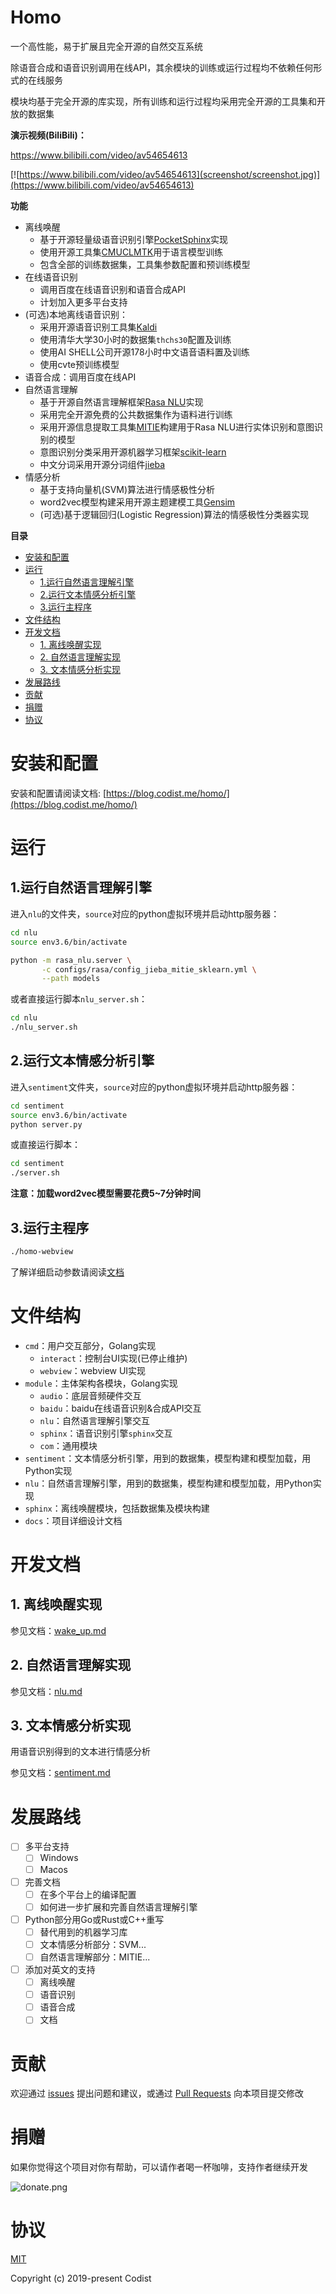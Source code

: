 Homo
======== 

一个高性能，易于扩展且完全开源的自然交互系统

除语音合成和语音识别调用在线API，其余模块的训练或运行过程均不依赖任何形式的在线服务

模块均基于完全开源的库实现，所有训练和运行过程均采用完全开源的工具集和开放的数据集

**演示视频(BiliBili)：**

https://www.bilibili.com/video/av54654613

[![https://www.bilibili.com/video/av54654613](screenshot/screenshot.jpg)](https://www.bilibili.com/video/av54654613)

**功能**

* 离线唤醒
  * 基于开源轻量级语音识别引擎[PocketSphinx](https://github.com/cmusphinx/pocketsphinx)实现
  * 使用开源工具集[CMUCLMTK](http://www.speech.cs.cmu.edu/SLM/toolkit_documentation.html)用于语言模型训练
  * 包含全部的训练数据集，工具集参数配置和预训练模型
* 在线语音识别
  * 调用百度在线语音识别和语音合成API
  * 计划加入更多平台支持
* (可选)本地离线语音识别：
  * 采用开源语音识别工具集[Kaldi](https://github.com/kaldi-asr/kaldi)
  * 使用清华大学30小时的数据集`thchs30`配置及训练
  * 使用AI SHELL公司开源178小时中文语音语料置及训练
  * 使用cvte预训练模型
* 语音合成：调用百度在线API
* 自然语言理解
  * 基于开源自然语言理解框架[Rasa NLU](https://github.com/RasaHQ/rasa)实现
  * 采用完全开源免费的公共数据集作为语料进行训练
  * 采用开源信息提取工具集[MITIE](https://github.com/mit-nlp/MITIE)构建用于Rasa NLU进行实体识别和意图识别的模型
  * 意图识别分类采用开源机器学习框架[scikit-learn](https://github.com/scikit-learn/scikit-learn)
  * 中文分词采用开源分词组件[jieba](https://github.com/fxsjy/jieba)
* 情感分析
  * 基于支持向量机(SVM)算法进行情感极性分析
  * word2vec模型构建采用开源主题建模工具[Gensim](https://github.com/RaRe-Technologies/gensim)
  * (可选)基于逻辑回归(Logistic Regression)算法的情感极性分类器实现

**目录**

<!-- TOC -->

- [安装和配置](#安装和配置)
- [运行](#运行)
    - [1.运行自然语言理解引擎](#1运行自然语言理解引擎)
    - [2.运行文本情感分析引擎](#2运行文本情感分析引擎)
    - [3.运行主程序](#3运行主程序)
- [文件结构](#文件结构)
- [开发文档](#开发文档)
    - [1. 离线唤醒实现](#1-离线唤醒实现)
    - [2. 自然语言理解实现](#2-自然语言理解实现)
    - [3. 文本情感分析实现](#3-文本情感分析实现)
- [发展路线](#发展路线)
- [贡献](#贡献)
- [捐赠](#捐赠)
- [协议](#协议)

<!-- /TOC -->

# 安装和配置

安装和配置请阅读文档: [https://blog.codist.me/homo/](https://blog.codist.me/homo/)

# 运行

## 1.运行自然语言理解引擎

进入`nlu`的文件夹，`source`对应的python虚拟环境并启动http服务器：

```bash
cd nlu
source env3.6/bin/activate

python -m rasa_nlu.server \
       -c configs/rasa/config_jieba_mitie_sklearn.yml \
       --path models
```

或者直接运行脚本`nlu_server.sh`：

```bash
cd nlu
./nlu_server.sh
```

## 2.运行文本情感分析引擎

进入`sentiment`文件夹，`source`对应的python虚拟环境并启动http服务器：

```bash
cd sentiment
source env3.6/bin/activate
python server.py
```

或直接运行脚本：

```bash
cd sentiment
./server.sh 
```

**注意：加载word2vec模型需要花费5~7分钟时间**

## 3.运行主程序

```bash
./homo-webview
```

了解详细启动参数请阅读[文档](https://blog.codist.me/homo/run/)

# 文件结构

* `cmd`：用户交互部分，Golang实现
  * `interact`：控制台UI实现(已停止维护)
  * `webview`：webview UI实现
* `module`：主体架构各模块，Golang实现
  * `audio`：底层音频硬件交互
  * `baidu`：baidu在线语音识别&合成API交互
  * `nlu`：自然语言理解引擎交互
  * `sphinx`：语音识别引擎`sphinx`交互
  * `com`：通用模块
* `sentiment`：文本情感分析引擎，用到的数据集，模型构建和模型加载，用Python实现
* `nlu`：自然语言理解引擎，用到的数据集，模型构建和模型加载，用Python实现
* `sphinx`：离线唤醒模块，包括数据集及模块构建
* `docs`：项目详细设计文档

# 开发文档

## 1. 离线唤醒实现

参见文档：[wake_up.md](docs/sphinx/wake_up.md)

## 2. 自然语言理解实现

参见文档：[nlu.md](docs/nlu/nlu.md)

## 3. 文本情感分析实现

用语音识别得到的文本进行情感分析

参见文档：[sentiment.md](docs/sentiment/sentiment.md)

# 发展路线

- [ ] 多平台支持
    - [ ] Windows
    - [ ] Macos

- [ ] 完善文档
    - [ ] 在多个平台上的编译配置
    - [ ] 如何进一步扩展和完善自然语言理解引擎

- [ ] Python部分用Go或Rust或C++重写
    - [ ] 替代用到的机器学习库
    - [ ] 文本情感分析部分：SVM...
    - [ ] 自然语言理解部分：MITIE...

- [ ] 添加对英文的支持
    - [ ] 离线唤醒
    - [ ] 语音识别
    - [ ] 语音合成
    - [ ] 文档

# 贡献

欢迎通过 [issues](https://github.com/countstarlight/homo/issues) 提出问题和建议，或通过 [Pull Requests](https://github.com/countstarlight/homo/pulls) 向本项目提交修改

# 捐赠

如果你觉得这个项目对你有帮助，可以请作者喝一杯咖啡，支持作者继续开发

![donate.png](screenshot/donate.png)

# 协议

[MIT](https://github.com/countstarlight/homo/blob/master/LICENSE)

Copyright (c) 2019-present Codist
